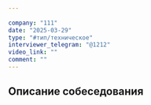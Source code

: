 ```yaml
---
  
company: "111"   
date: "2025-03-29"  
type: "#тип/техническое"  
interviewer_telegram: "@1212"  
video_link: ""  
comment: ""  
---
```


## Описание собеседования
